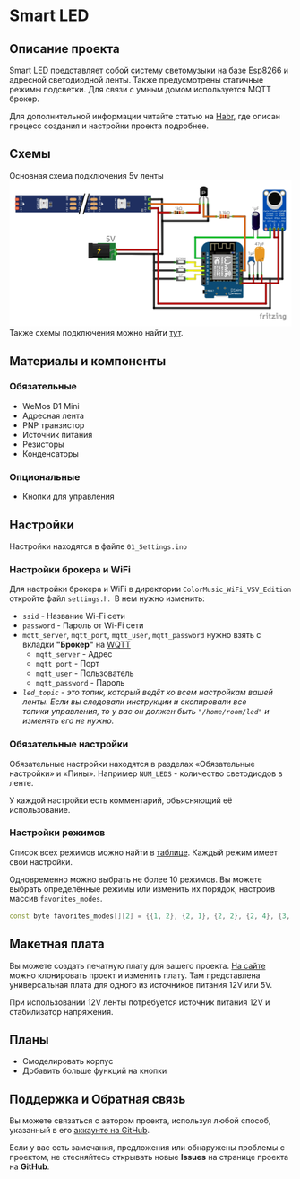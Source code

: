 # Smart LED

## Описание проекта

Smart LED представляет собой систему светомузыки на базе Esp8266 и адресной светодиодной ленты. Также предусмотрены
статичные режимы подсветки. Для связи с умным домом используется MQTT брокер.

Для дополнительной информации читайте статью на [Habr](https://habr.com/ru/articles/811337/), где описан процесс создания и настройки проекта
подробнее.

## Cхемы

Основная схема подключения 5v ленты
![SmartLED_5v.jpg](Schemes%2FSmartLED_5v.jpg)
Также схемы подключения можно найти [тут](Schemes).

## Материалы и компоненты

### Обязательные

* WeMos D1 Mini
* Адресная лента
* PNP транзистор
* Источник питания
* Резисторы
* Конденсаторы

### Опциональные

* Кнопки для управления

## Настройки

Настройки находятся в файле `01_Settings.ino`

### Настройки брокера и WiFi

Для настройки брокера и WiFi в директории `ColorMusic_WiFi_VSV_Edition` откройте файл `settings.h`.  В нем нужно изменить:
* `ssid` - Название Wi-Fi сети
* `password` - Пароль от Wi-Fi сети
* `mqtt_server`, `mqtt_port`, `mqtt_user`, `mqtt_password` нужно взять с вкладки **"Брокер"** на [WQTT](https://www.wqtt.ru/)
    * `mqtt_server` - Адрес
    * `mqtt_port` - Порт
    * `mqtt_user` - Пользователь
    * `mqtt_password` - Пароль
*  *`led_topic` - это топик, который ведёт ко всем настройкам вашей ленты. Если вы следовали инструкции и скопировали все топики управления, то у вас он должен быть `"/home/room/led"` и изменять его не нужно.*

### Обязательные настройки

Обязательные настройки находятся в разделах «Обязательные настройки» и «Пины». Например `NUM_LEDS` - количество
светодиодов в ленте. 

У каждой настройки есть комментарий, объясняющий её использование.

### Настройки режимов

Список всех режимов можно найти в [таблицe](Mode_Table). Каждый режим имеет свои настройки.

Одновременно можно выбрать не более 10 режимов. Вы можете выбрать определённые режимы или изменить их порядок, настроив
массив `favorites_modes`.

```c++
const byte favorites_modes[][2] = {{1, 2}, {2, 1}, {2, 2}, {2, 4}, {3, 1}, {3, 3}, {4, 6}, {4, 7}, {4, 8}, {4, 9}};
```

## Макетная плата

Вы можете создать печатную плату для вашего проекта. [На сайте](https://oshwlab.com/voronins/backlight-small-2) можно
клонировать проект и изменить плату. Там представлена универсальная плата для одного из источников питания 12V или 5V.

При использовании 12V ленты потребуется источник питания 12V и стабилизатор напряжения.

## Планы

* Смоделировать корпус
* Добавить больше функций на кнопки

## Поддержка и Обратная связь

Вы можете связаться с автором проекта, используя любой способ, указанный в
его [аккаунте на GitHub](https://github.com/Vl-VSV).

Если у вас есть замечания, предложения или обнаружены проблемы с проектом, не стесняйтесь
открывать новые **Issues** на странице проекта на **GitHub**.
